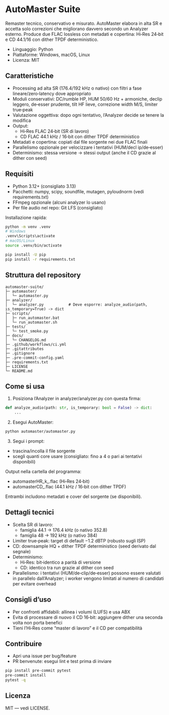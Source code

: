 # AutoMaster Suite

Remaster tecnico, conservativo e misurato. AutoMaster elabora in alta SR e accetta solo correzioni che migliorano davvero secondo un Analyzer esterno. Produce due FLAC lossless con metadati e copertina: Hi‑Res 24‑bit e CD 44.1/16 con dither TPDF deterministico.

- Linguaggio: Python
- Piattaforme: Windows, macOS, Linux
- Licenza: MIT

## Caratteristiche

- Processing ad alta SR (176.4/192 kHz o nativo) con filtri a fase lineare/zero‑latency dove appropriato
- Moduli conservativi: DC/rumble HP, HUM 50/60 Hz + armoniche, declip leggero, de‑esser prudente, tilt HF lieve, correzione width M/S, limiter true‑peak
- Valutazione oggettiva: dopo ogni tentativo, l’Analyzer decide se tenere la modifica
- Output:
  - Hi‑Res FLAC 24‑bit (SR di lavoro)
  - CD FLAC 44.1 kHz / 16‑bit con dither TPDF deterministico
- Metadati e copertina: copiati dal file sorgente nei due FLAC finali
- Parallelismo opzionale per velocizzare i tentativi (HUM/decl ip/de‑esser)
- Determinismo: stessa versione → stessi output (anche il CD grazie al dither con seed)

## Requisiti

- Python 3.12+ (consigliato 3.13)
- Pacchetti: numpy, scipy, soundfile, mutagen, pyloudnorm (vedi requirements.txt)
- FFmpeg opzionale (alcuni analyzer lo usano)
- Per file audio nel repo: Git LFS (consigliato)

Installazione rapida:
```bash
python -m venv .venv
# Windows
.venv\Scripts\activate
# macOS/Linux
source .venv/bin/activate

pip install -U pip
pip install -r requirements.txt
```

## Struttura del repository

```
automaster-suite/
├─ automaster/
│  └─ automaster.py
├─ analyzer/
│  └─ analyzer.py           # Deve esporre: analyze_audio(path, is_temporary=True) -> dict
├─ scripts/
│  ├─ run_automaster.bat
│  └─ run_automaster.sh
├─ tests/
│  └─ test_smoke.py
├─ docs/
│  └─ CHANGELOG.md
├─ .github/workflows/ci.yml
├─ .gitattributes
├─ .gitignore
├─ .pre-commit-config.yaml
├─ requirements.txt
├─ LICENSE
└─ README.md
```

## Come si usa

1) Posiziona l’Analyzer in analyzer/analyzer.py con questa firma:
```python
def analyze_audio(path: str, is_temporary: bool = False) -> dict:
    ...
```

2) Esegui AutoMaster:
```bash
python automaster/automaster.py
```

3) Segui i prompt:
- trascina/incolla il file sorgente
- scegli quanti core usare (consigliato: fino a 4 o pari ai tentativi disponibili)

Output nella cartella del programma:
- automasterHR_<SR>k_<timestamp>.flac  (Hi‑Res 24‑bit)
- automasterCD_<timestamp>.flac        (44.1 kHz / 16‑bit con dither TPDF)

Entrambi includono metadati e cover del sorgente (se disponibili).

## Dettagli tecnici

- Scelta SR di lavoro:
  - famiglia 44.1 → 176.4 kHz (o nativo 352.8)
  - famiglia 48 → 192 kHz (o nativo 384)
- Limiter true‑peak: target di default −1.2 dBTP (robusto sugli ISP)
- CD: downsample HQ + dither TPDF deterministico (seed derivato dal segnale)
- Determinismo:
  - Hi‑Res: bit‑identico a parità di versione
  - CD: identico tra run grazie al dither con seed
- Parallelismo: i tentativi (HUM/de‑clip/de‑esser) possono essere valutati in parallelo dall’Analyzer; i worker vengono limitati al numero di candidati per evitare overhead

## Consigli d’uso

- Per confronti affidabili: allinea i volumi (LUFS) e usa ABX
- Evita di processare di nuovo il CD 16‑bit: aggiungere dither una seconda volta non porta benefici
- Tieni l’Hi‑Res come “master di lavoro” e il CD per compatibilità

## Contribuire

- Apri una issue per bug/feature
- PR benvenute: esegui lint e test prima di inviare
```bash
pip install pre-commit pytest
pre-commit install
pytest -q
```

## Licenza

MIT — vedi LICENSE.
